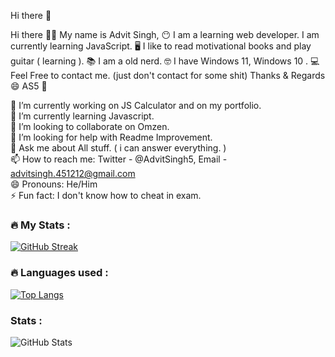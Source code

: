 Hi there 👋

Hi there 👋🏻 
My name is Advit Singh,  😶 
I am a learning web developer. 
I am currently learning JavaScript.  🖥️ 
I like to read motivational books and play guitar ( learning ). 📚 
I am a old nerd. 🤓 
I have Windows 11, Windows 10 .  💻 
Feel Free to contact me. (just don't contact for some shit)
Thanks & Regards  😄
AS5  🙂


🔭 I’m currently working on JS Calculator and on my portfolio. <br>
🌱 I’m currently learning Javascript. <br>
👯 I’m looking to collaborate on Omzen. <br>
🤔 I’m looking for help with Readme Improvement. <br>
💬 Ask me about All stuff. ( i can answer everything. ) <br>
📫 How to reach me: Twitter - @AdvitSingh5, Email - advitsingh.451212@gmail.com <br>
😄 Pronouns: He/Him <br>
⚡ Fun fact: I don't know how to cheat in exam. <br>

### :fire: My Stats :
[![GitHub Streak](https://github-readme-streak-stats.herokuapp.com?user=AdvitSingh5&theme=prussian&hide_border=true&border_radius=6.7)](https://git.io/streak-stats)

### :fire: Languages used :
[![Top Langs](https://github-readme-stats.vercel.app/api/top-langs/?username=AdvitSingh5&layout=compact&theme=vision-friendly-dark)](https://github.com/anuraghazra/github-readme-stats)

### Stats :
![GitHub Stats](https://github-readme-stats.vercel.app/api?username=AdvitSingh5&theme=onedark)
